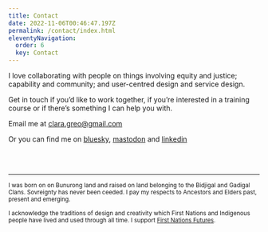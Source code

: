```yaml
---
title: Contact
date: 2022-11-06T00:46:47.197Z
permalink: /contact/index.html
eleventyNavigation:
  order: 6
  key: Contact
---
```

I love collaborating with people on things involving equity and justice; capability and community; and user-centred design and service design. 

Get in touch if you’d like to work together, if you’re interested in a training course or if there’s something I can help you with. 

Email me at [clara.greo@gmail.com](mailto:clara.greo@gmail.com)

Or you can find me on [bluesky](https://bsky.app/profile/claragt.bsky.social), <a rel="me" href="https://mastodon.me.uk/@claragt"> mastodon</a> and [linkedin](https://www.linkedin.com/in/claragreo/)



<br>
<br>

---
<small>
I was born on on Bunurong land and raised on land belonging to the Bidjigal and Gadigal Clans. Sovreignty has never been ceeded. I pay my respects to Ancestors and Elders past, present and emerging. 

I acknowledge the traditions of design and creativity which First Nations and Indigenous people have lived and used through all time. I support [First Nations Futures](https://www.firstnationsfutures.com/co-invest).
</small>